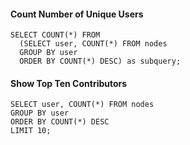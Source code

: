 #### Count Number of Unique Users
~~~~
SELECT COUNT(*) FROM 
  (SELECT user, COUNT(*) FROM nodes 
  GROUP BY user 
  ORDER BY COUNT(*) DESC) as subquery;
~~~~

#### Show Top Ten Contributors
~~~~
SELECT user, COUNT(*) FROM nodes 
GROUP BY user 
ORDER BY COUNT(*) DESC 
LIMIT 10;
~~~~
